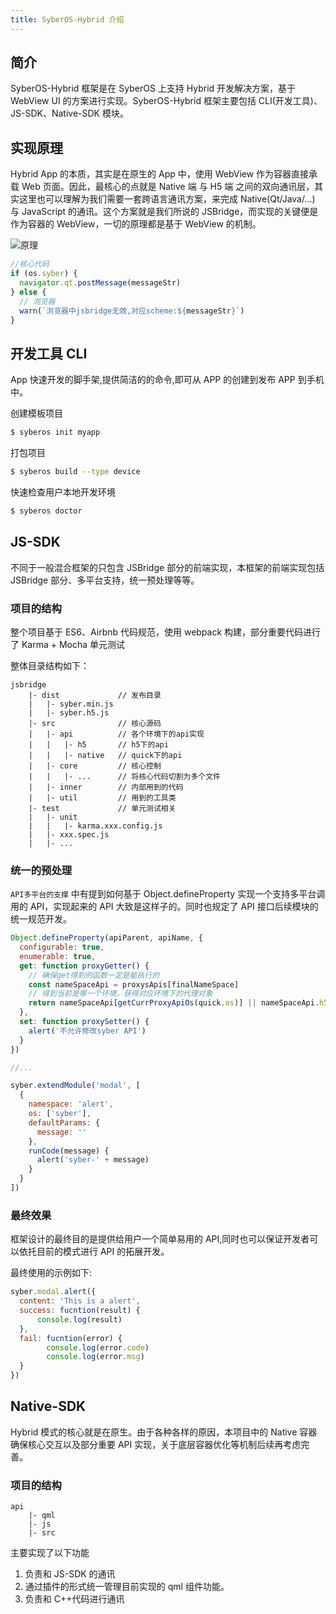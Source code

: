 ```yaml
---
title: SyberOS-Hybrid 介绍
---
```


## 简介

SyberOS-Hybrid 框架是在 SyberOS 上支持 Hybrid 开发解决方案，基于 WebView UI 的方案进行实现。SyberOS-Hybrid 框架主要包括 CLI(开发工具)、JS-SDK、Native-SDK 模块。

## 实现原理

Hybrid App 的本质，其实是在原生的 App 中，使用 WebView 作为容器直接承载 Web 页面。因此，最核心的点就是 Native 端 与 H5 端 之间的双向通讯层，其实这里也可以理解为我们需要一套跨语言通讯方案，来完成 Native(Qt/Java/...) 与 JavaScript 的通讯。这个方案就是我们所说的 JSBridge，而实现的关键便是作为容器的 WebView，一切的原理都是基于 WebView 的机制。

![原理](https://raw.githubusercontent.com/syberos-team/syberos-hybrid/master/website/static/img/introduction/1.png)

```js
//核心代码
if (os.syber) {
  navigator.qt.postMessage(messageStr)
} else {
  // 浏览器
  warn(`浏览器中jsbridge无效,对应scheme:${messageStr}`)
}
```

## 开发工具 CLI

App 快速开发的脚手架,提供简洁的的命令,即可从 APP 的创建到发布 APP 到手机中。

创建模板项目

```bash
$ syberos init myapp
```

打包项目

```bash
$ syberos build --type device
```

快速检查用户本地开发环境

```bash
$ syberos doctor
```

## JS-SDK

不同于一般混合框架的只包含 JSBridge 部分的前端实现，本框架的前端实现包括 JSBridge 部分、多平台支持，统一预处理等等。

### 项目的结构

整个项目基于 ES6、Airbnb 代码规范，使用 webpack 构建，部分重要代码进行了 Karma + Mocha 单元测试

整体目录结构如下：

```
jsbridge
    |- dist             // 发布目录
    |   |- syber.min.js
    |   |- syber.h5.js
    |- src              // 核心源码
    |   |- api          // 各个环境下的api实现
    |   |   |- h5       // h5下的api
    |   |   |- native   // quick下的api
    |   |- core         // 核心控制
    |   |   |- ...      // 将核心代码切割为多个文件
    |   |- inner        // 内部用到的代码
    |   |- util         // 用到的工具类
    |- test             // 单元测试相关
    |   |- unit
    |   |   |- karma.xxx.config.js
    |   |- xxx.spec.js
    |   |- ...
```

### 统一的预处理

`API多平台的支撑` 中有提到如何基于 Object.defineProperty 实现一个支持多平台调用的 API，实现起来的 API 大致是这样子的。同时也规定了 API 接口后续模块的统一规范开发。

```js
Object.defineProperty(apiParent, apiName, {
  configurable: true,
  enumerable: true,
  get: function proxyGetter() {
    // 确保get得到的函数一定是能执行的
    const nameSpaceApi = proxysApis[finalNameSpace]
    // 得到当前是哪一个环境，获得对应环境下的代理对象
    return nameSpaceApi[getCurrProxyApiOs(quick.os)] || nameSpaceApi.h5
  },
  set: function proxySetter() {
    alert('不允许修改syber API')
  }
})

//...

syber.extendModule('modal', [
  {
    namespace: 'alert',
    os: ['syber'],
    defaultParams: {
      message: ''
    },
    runCode(message) {
      alert('syber-' + message)
    }
  }
])
```

### 最终效果

框架设计的最终目的是提供给用户一个简单易用的 API,同时也可以保证开发者可以依托目前的模式进行 API 的拓展开发。

最终使用的示例如下:

```js
syber.modal.alert({
  content: 'This is a alert',
  success: fucntion(result) {
      console.log(result)
  },
  fail: fucntion(error) {
        console.log(error.code)
        console.log(error.msg)
  }
})
```

## Native-SDK

Hybrid 模式的核心就是在原生。由于各种各样的原因，本项目中的 Native 容器确保核心交互以及部分重要 API 实现，关于底层容器优化等机制后续再考虑完善。

### 项目的结构

```
api
    |- qml
    |- js
    |- src
```

主要实现了以下功能

1. 负责和 JS-SDK 的通讯
2. 通过插件的形式统一管理目前实现的 qml 组件功能。
3. 负责和 C++代码进行通讯
